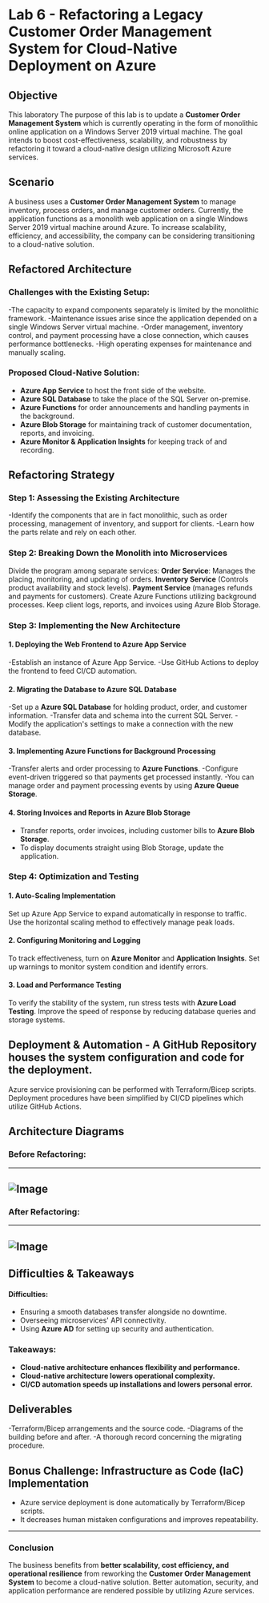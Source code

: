 # Lab 6 - Refactoring a Legacy Customer Order Management System for Cloud-Native Deployment on Azure
## Objective
This laboratory The purpose of this lab is to update a **Customer Order Management System** which is currently operating in the form of monolithic online application on a Windows Server 2019 virtual machine. The goal intends to boost cost-effectiveness, scalability, and robustness by refactoring it toward a cloud-native design utilizing Microsoft Azure services.

## Scenario
A business uses a **Customer Order Management System** to manage inventory, process orders, and manage customer orders. Currently, the application functions as a monolith web application on a single Windows Server 2019 virtual machine around Azure. To increase scalability, efficiency, and accessibility, the company can be considering transitioning to a cloud-native solution.

## Refactored Architecture
### **Challenges with the Existing Setup:**
-The capacity to expand components separately is limited by the monolithic framework.
-Maintenance issues arise since the application depended on a single Windows Server virtual machine.
-Order management, inventory control, and payment processing have a close connection, which causes performance bottlenecks.
-High operating expenses for maintenance and manually scaling.

### **Proposed Cloud-Native Solution:**
- **Azure App Service** to host the front side of the website.
- **Azure SQL Database** to take the place of the SQL Server on-premise.
- **Azure Functions** for order announcements and handling payments in the background.
- **Azure Blob Storage** for maintaining track of customer documentation, reports, and invoicing.
- **Azure Monitor & Application Insights** for keeping track of and recording.

## **Refactoring Strategy**
### **Step 1: Assessing the Existing Architecture**
-Identify the components that are in fact monolithic, such as order processing, management of inventory, and support for clients.
-Learn how the parts relate and rely on each other.

### **Step 2: Breaking Down the Monolith into Microservices**
Divide the program among separate services:
  **Order Service**: Manages the placing, monitoring, and updating of orders.
  **Inventory Service** (Controls product availability and stock levels).
  **Payment Service** (manages refunds and payments for customers).
Create Azure Functions utilizing background processes.
Keep client logs, reports, and invoices using Azure Blob Storage.

### **Step 3: Implementing the New Architecture**
#### **1. Deploying the Web Frontend to Azure App Service**
-Establish an instance of Azure App Service.
-Use GitHub Actions to deploy the frontend to feed CI/CD automation.
#### **2. Migrating the Database to Azure SQL Database**
-Set up a **Azure SQL Database** for holding product, order, and customer information.
-Transfer data and schema into the current SQL Server.
-Modify the application's settings to make a connection with the new database.
#### **3. Implementing Azure Functions for Background Processing**
-Transfer alerts and order processing to **Azure Functions**.
-Configure event-driven triggered so that payments get processed instantly.
-You can manage order and payment processing events by using **Azure Queue Storage**.
#### **4. Storing Invoices and Reports in Azure Blob Storage**
- Transfer reports, order invoices, including customer bills to **Azure Blob Storage**.
- To display documents straight using Blob Storage, update the application.

### **Step 4: Optimization and Testing**
#### **1. Auto-Scaling Implementation**
Set up Azure App Service to expand automatically in response to traffic.
Use the horizontal scaling method to effectively manage peak loads.

#### **2. Configuring Monitoring and Logging**
To track effectiveness, turn on **Azure Monitor** and **Application Insights**.
Set up warnings to monitor system condition and identify errors.

#### **3. Load and Performance Testing**
To verify the stability of the system, run stress tests with **Azure Load Testing**.
Improve the speed of response by reducing database queries and storage systems.

## **Deployment & Automation** - A **GitHub Repository** houses the system configuration and code for the deployment.
Azure service provisioning can be performed with Terraform/Bicep scripts.
Deployment procedures have been simplified by CI/CD pipelines which utilize GitHub Actions.

## **Architecture Diagrams**
### **Before Refactoring:**
---
![Image](https://github.com/user-attachments/assets/be0a784a-653f-42d0-b9e7-01dc0c85cced)
---
### **After Refactoring:**
---
![Image](https://github.com/user-attachments/assets/00a43e85-2017-4f04-85a7-9eed00e19ae9)
---
## **Difficulties & Takeaways** 
#### **Difficulties:** 
- Ensuring a smooth databases transfer alongside no downtime.
- Overseeing microservices' API connectivity.
- Using **Azure AD** for setting up security and authentication.

### **Takeaways:** 
- **Cloud-native architecture enhances flexibility and performance.** 
- **Cloud-native architecture lowers operational complexity.** 
- **CI/CD automation speeds up installations and lowers personal error.**

## **Deliverables**
-Terraform/Bicep arrangements and the source code.
-Diagrams of the building before and after.
-A thorough record concerning the migrating procedure.
## **Bonus Challenge: Infrastructure as Code (IaC) Implementation** 
- Azure service deployment is done automatically by Terraform/Bicep scripts.
- It decreases human mistaken configurations and improves repeatability.

--- 
### **Conclusion** 
The business benefits from **better scalability, cost efficiency, and operational resilience** from reworking the **Customer Order Management System** to become a cloud-native solution. Better automation, security, and application performance are rendered possible by utilizing Azure services.











  
